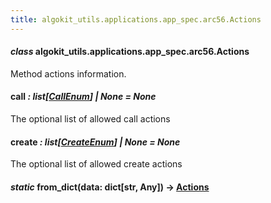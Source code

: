 ```yaml
---
title: algokit_utils.applications.app_spec.arc56.Actions
---
```


#### _class_ algokit_utils.applications.app_spec.arc56.Actions

Method actions information.

#### call _: list[[CallEnum](/reference/algokit-utils-py/api/CallEnum#algokit_utils.applications.app_spec.arc56.CallEnum)] | None_ _= None_

The optional list of allowed call actions

#### create _: list[[CreateEnum](/reference/algokit-utils-py/api/CreateEnum#algokit_utils.applications.app_spec.arc56.CreateEnum)] | None_ _= None_

The optional list of allowed create actions

#### _static_ from_dict(data: dict[str, Any]) → [Actions](#algokit_utils.applications.app_spec.arc56.Actions)
